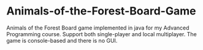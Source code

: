# Animals-of-the-Forest-Board-Game
Animals of the Forest Board game implemented in java for my Advanced Programming course. Support both single-player and local multiplayer. The game is console-based and there is no GUI.
